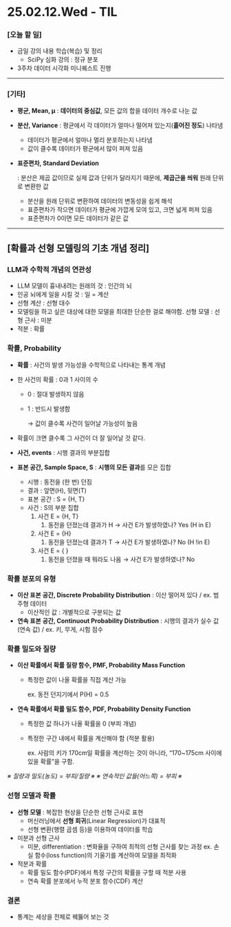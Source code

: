 # 25.02.12.Wed - TIL

### [오늘 할 일]

- 금일 강의 내용 학습(복습) 및 정리
    - SciPy 심화 강의 : 정규 분포
- 3주차 데이터 시각화 미니퀘스트 진행

---

### [기타]

- **평균, Mean, μ** : **데이터의 중심값**, 모든 값의 합을 데이터 개수로 나눈 값
- **분산, Variance** : 평균에서 각 데이터가 얼마나 떨어져 있는지(**흩어진 정도**) 나타냄
    - 데이터가 평균에서 얼마나 멀리 분포하는지 나타냄
    - 값이 클수록 데이터가 평균에서 많이 퍼져 있음
- **표준편차, Standard Deviation**
    
    : 분산은 제곱 값이므로 실제 값과 단위가 달라지기 때문에, **제곱근을 씌워** 원래 단위로 변환한 값
    
    - 분산을 원래 단위로 변환하여 데이터의 변동성을 쉽게 해석
    - 표준편차가 작으면 데이터가 평균에 가깝게 모여 있고, 크면 넓게 퍼져 있음
    - 표준편차가 0이면 모든 데이터가 같은 값

---

## [확률과 선형 모델링의 기초 개념 정리]

### LLM과 수학적 개념의 연관성

- LLM 모델이 흉내내려는 원래의 것 : 인간의 뇌
- 인공 뇌에게 일을 시킬 것 : 일 = 계산
- 선형 계산 : 선형 대수
- 모델링을 하고 싶은 대상에 대한 모델을 최대한 단순한 걸로 해야함. 선형 모델 : 선형 근사 : 미분
- 적분 : 확률



### 확률, Probability

- **확률** : 사건의 발생 가능성을 수학적으로 나타내는 통계 개념
- 한 사건의 확률 : 0과 1 사이의 수
    - 0 : 절대 발생하지 않음
    - 1 : 반드시 발생함
        
        → 값이 클수록 사건이 일어날 가능성이 높음
        
- 확률이 크면 클수록 그 사건이 더 잘 일어날 것 같다.
- **사건, events** : 시행 결과의 부분집합
- **표본 공간, Sample Space, S** : **시행의 모든 결과**를 모은 집합
    - 시행 : 동전을 (한 번) 던짐
    - 결과 : 앞면(H), 뒷면(T)
    - 표본 공간 : S = {H, T}
    - 사건 : S의 부분 집합
        1. 사건 E = {H, T}
            1. 동전을 던졌는데 결과가 H → 사건 E가 발생하였나? Yes (H in E)
        2. 사건 E = {H}
            1. 동전을 던졌는데 결과가 T → 사건 E가 발생하였나? No (H !in E)
        3. 사건 E = { }
            1. 동전을 던졌을 때 뭐라도 나옴 → 사건 E가 발생하였나? No




### 확률 분포의 유형

- **이산 표본 공간, Discrete Probability Distribution**
 : 이산 떨어져 있다 / ex. 범주형 데이터
    - 이산적인 값 : 개별적으로 구분되는 값
- **연속 표본 공간, Continuout Probability Distribution** 
: 시행의 결과가 실수 값(연속 값) / ex. 키, 무게, 시험 점수




### 확률 밀도와 질량

- **이산 확률에서 확률 질량 함수, PMF, Probability Mass Function**
    - 특정한 값이 나올 확률을 직접 계산 가능
        
        ex. 동전 던지기에서 P(H) = 0.5
        
- **연속 확률에서 확률 밀도 함수, PDF, Probability Density Function**
    - 특정한 값 하나가 나올 확률을 0 (부피 개념)
    - 특정한 구간 내에서 확률을 계산해야 함 (적분 활용)
        
        ex. 사람의 키가 170cm일 확률을 계산하는 것이 아니라, “170~175cm 사이에 있을 확률”을 구함.
    

*※ 질량과 밀도(농도) = 부피/질량 ※*
*※ 연속적인 값들(어느쪽) = 부피 ※*




### 선형 모델과 확률

- **선형 모델** : 복잡한 현상을 단순한 선형 근사로 표현
    - 머신러닝에서 **선형 회귀**(Linear Regression)가 대표적
    - 선형 변환(행렬 곱셈 등)을 이용하여 데이터를 학습
- 미분과 선형 근사
    - 미분, differentiation : 변화율을 구하여 최적의 선형 근사를 찾는 과정
        ex. 손실 함수(loss function)의 기울기를 계산하여 모델을 최적화 
- 적분과 확률
    - 확률 밀도 함수(PDF)에서 특정 구간의 확률을 구할 때 적분 사용
    - 연속 확률 분포에서 누적 분포 함수(CDF) 계산




### 결론

- 통계는 세상을 전체로 꿰뚫어 보는 것



